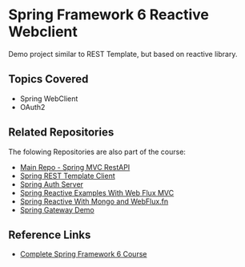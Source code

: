 
# Spring Framework 6 Reactive Webclient

Demo project similar to REST Template, but based on reactive library.

## Topics Covered
- Spring WebClient
- OAuth2

## Related Repositories

The folowing Repositories are also part of the course:
- [Main Repo - Spring MVC RestAPI](https://github.com/EderBasso/spring-framework-6)
- [Spring REST Template Client](https://github.com/EderBasso/spring-6-resttemplate)
- [Spring Auth Server](https://github.com/EderBasso/spring-6-auth-server)
- [Spring Reactive Examples With Web Flux MVC](https://github.com/EderBasso/spring-6-reactive-examples)
- [Spring Reactive With Mongo and WebFlux.fn](https://github.com/EderBasso/spring-6-reactive-mongo)
- [Spring Gateway Demo](https://github.com/EderBasso/spring-6-gateway)
## Reference Links

- [Complete Spring Framework 6 Course](https://www.udemy.com/course/spring-framework-6-beginner-to-guru)
